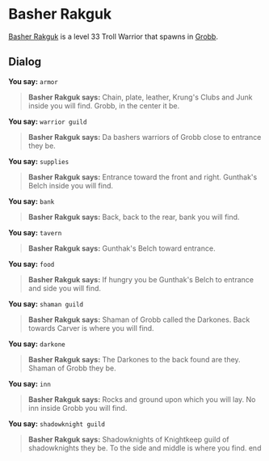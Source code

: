 # Basher Rakguk



[Basher Rakguk](/npc/52013) is a level 33 Troll Warrior that spawns in [Grobb](/zone/52).



## Dialog

**You say:** `armor`



>**Basher Rakguk says:** Chain, plate, leather, Krung's Clubs and Junk inside you will find.  Grobb, in the center it be.

**You say:** `warrior guild`



>**Basher Rakguk says:** Da bashers warriors of Grobb close to entrance they be.

**You say:** `supplies`



>**Basher Rakguk says:** Entrance toward the front and right.  Gunthak's Belch inside you will find.

**You say:** `bank`



>**Basher Rakguk says:** Back, back to the rear, bank you will find.

**You say:** `tavern`



>**Basher Rakguk says:** Gunthak's Belch toward entrance.

**You say:** `food`



>**Basher Rakguk says:** If hungry you be Gunthak's Belch to entrance and side you will find.

**You say:** `shaman guild`



>**Basher Rakguk says:** Shaman of Grobb called the Darkones.  Back towards Carver is where you will find.

**You say:** `darkone`



>**Basher Rakguk says:** The Darkones to the back found are they.  Shaman of Grobb they be.

**You say:** `inn`



>**Basher Rakguk says:** Rocks and ground upon which you will lay.  No inn inside Grobb you will find.

**You say:** `shadowknight guild`



>**Basher Rakguk says:** Shadowknights of Knightkeep guild of shadowknights they be.  To the side and middle is where you find.
end